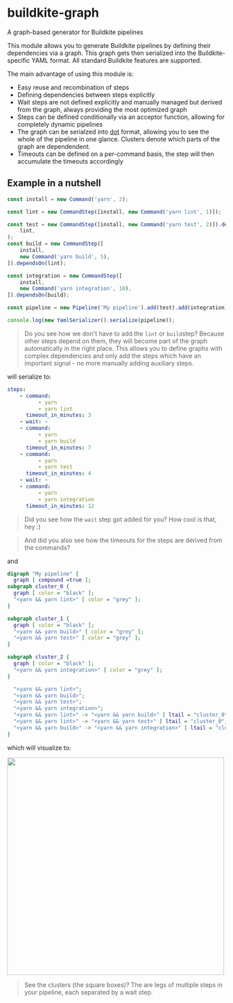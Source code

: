 # buildkite-graph

A graph-based generator for Buildkite pipelines

This module allows you to generate Buildkite pipelines by defining their dependencies via a graph. This graph gets then serialized into the Buildkite-specific YAML format.
All standard Buildkite features are supported.

The main advantage of using this module is:

-   Easy reuse and recombination of steps
-   Defining dependencies between steps explicitly
-   Wait steps are not defined explicitly and manually managed but derived from the graph, always providing the most optimized graph
-   Steps can be defined conditionally via an acceptor function, allowing for completely dynamic pipelines
-   The graph can be serialzed into [dot](https://www.graphviz.org/) format, allowing you to see the whole of the pipeline in one glance. Clusters denote which parts of the graph are dependendent.
-   Timeouts can be defined on a per-command basis, the step will then accumulate the timeouts accordingly

## Example in a nutshell

```ts
const install = new Command('yarn', 2);

const lint = new CommandStep([install, new Command('yarn lint', 1)]);

const test = new CommandStep([install, new Command('yarn test', 2)]).dependsOn(
    lint,
);
const build = new CommandStep([
    install,
    new Command('yarn build', 5),
]).dependsOn(lint);

const integration = new CommandStep([
    install,
    new Command('yarn integration', 10),
]).dependsOn(build);

const pipeline = new Pipeline('My pipeline').add(test).add(integration);

console.log(new YamlSerializer().serialize(pipeline));
```

> Do you see how we don't have to add the `lint` or `build`step? Because other steps depend on them, they will become part of the graph automatically in the right place. This allows you to define graphs with complex dependencies and only add the steps which have an important signal - no more manually adding auxiliary steps.

will serialize to:

```yaml
steps:
    - command:
          - yarn
          - yarn lint
      timeout_in_minutes: 3
    - wait: ~
    - command:
          - yarn
          - yarn build
      timeout_in_minutes: 7
    - command:
          - yarn
          - yarn test
      timeout_in_minutes: 4
    - wait: ~
    - command:
          - yarn
          - yarn integration
      timeout_in_minutes: 12
```

> Did you see how the `wait` step got added for you? How cool is that, hey :)

> And did you also see how the timeouts for the steps are derived from the commands?

and

```dot
digraph "My pipeline" {
  graph [ compound =true ];
subgraph cluster_0 {
  graph [ color = "black" ];
  "<yarn && yarn lint>" [ color = "grey" ];
}

subgraph cluster_1 {
  graph [ color = "black" ];
  "<yarn && yarn build>" [ color = "grey" ];
  "<yarn && yarn test>" [ color = "grey" ];
}

subgraph cluster_2 {
  graph [ color = "black" ];
  "<yarn && yarn integration>" [ color = "grey" ];
}

  "<yarn && yarn lint>";
  "<yarn && yarn build>";
  "<yarn && yarn test>";
  "<yarn && yarn integration>";
  "<yarn && yarn lint>" -> "<yarn && yarn build>" [ ltail = "cluster_0", lhead = "cluster_1" ];
  "<yarn && yarn lint>" -> "<yarn && yarn test>" [ ltail = "cluster_0", lhead = "cluster_1" ];
  "<yarn && yarn build>" -> "<yarn && yarn integration>" [ ltail = "cluster_1", lhead = "cluster_2" ];
}
```

which will visualize to:

<img src="https://user-images.githubusercontent.com/188038/61578524-b6cfc280-ab3b-11e9-87ab-28fa6be480ff.png" width="500">

> See the clusters (the square boxes)? The are legs of multiple steps in your pipeline, each separated by a wait step.
